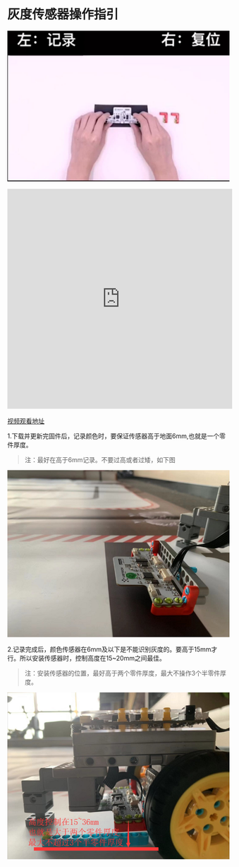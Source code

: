 # 灰度传感器操作指引

[![操作视频](https://github.com/UBTEDU/Patrol_Sensor/blob/master/photo/0-inf.jpg)](https://v.youku.com/v_show/id_XNDI3ODAyMTAxNg==.html?spm=a2hzp.8244740.0.0")


<iframe height=498 width=510 src='http://player.youku.com/embed/XNDI3ODAyMTAxNg==' frameborder=0 'allowfullscreen'></iframe>

[视频观看地址](https://github.com/UBTEDU/Patrol_Sensor/blob/master/photo/Operating-instructions.mp4)



1.下载并更新完固件后，记录颜色时，要保证传感器高于地面6mm,也就是一个零件厚度。

> 注：最好在高于6mm记录。不要过高或者过矮，如下图

![记录颜色厚度](https://github.com/UBTEDU/Patrol_Sensor/blob/master/photo/4.png)

2.记录完成后，颜色传感器在6mm及以下是不能识别灰度的。要高于15mm才行。所以安装传感器时，控制高度在15~20mm之间最佳。

> 注：安装传感器的位置，最好高于两个零件厚度，最大不操作3个半零件厚度。

![记录颜色厚度](https://github.com/UBTEDU/Patrol_Sensor/blob/master/photo/6.png)

